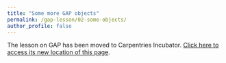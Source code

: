 ```yaml
---
title: "Some more GAP objects"
permalink: /gap-lesson/02-some-objects/
author_profile: false
---
```


The lesson on GAP has been moved to Carpentries Incubator.
[Click here to access its new location of this page](https://carpentries-incubator.github.io/gap-lesson/02-some-objects/).
